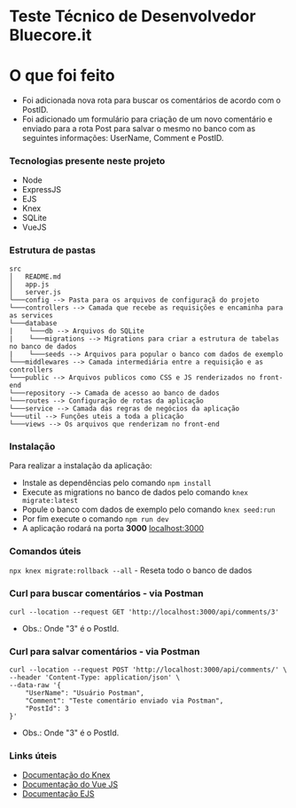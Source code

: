 # Teste Técnico de Desenvolvedor Bluecore.it
# O que foi feito
- Foi adicionada nova rota para buscar os comentários de acordo com o PostID. 
- Foi adicionado um formulário para criação de um novo comentário e enviado para a rota Post para salvar o mesmo no banco com as seguintes informações: UserName, Comment e PostID.


### Tecnologias presente neste projeto
  - Node
  - ExpressJS
  - EJS
  - Knex
  - SQLite
  - VueJS

### Estrutura de pastas
```
src
│   README.md
│   app.js    
│   server.js
└───config --> Pasta para os arquivos de configuraçã do projeto
└───controllers --> Camada que recebe as requisições e encaminha para as services
└───database
|    └───db --> Arquivos do SQLite
|    └───migrations --> Migrations para criar a estrutura de tabelas no banco de dados
|    └───seeds --> Arquivos para popular o banco com dados de exemplo
└───middlewares --> Camada intermediária entre a requisição e as controllers
└───public --> Arquivos publicos como CSS e JS renderizados no front-end
└───repository --> Camada de acesso ao banco de dados
└───routes --> Configuração de rotas da aplicação
└───service --> Camada das regras de negócios da aplicação
└───util --> Funções uteis a toda a plicação
└───views --> Os arquivos que renderizam no front-end
```
### Instalação
Para realizar a instalação da aplicação:
 - Instale as dependências pelo comando `npm install`
 - Execute as migrations no banco de dados pelo comando `knex migrate:latest`
 - Popule o banco com dados de exemplo pelo comando `knex seed:run`
 - Por fim execute o comando `npm run dev`
 - A aplicação rodará na porta **3000** [localhost:3000](http://localhost:3000)

 ### Comandos úteis
`npx knex migrate:rollback --all` - Reseta todo o banco de dados

 ### Curl para buscar comentários - via Postman
```curl --location --request GET 'http://localhost:3000/api/comments/3'```
 - Obs.: Onde "3" é o PostId. 

 ### Curl para salvar comentários - via Postman
```
curl --location --request POST 'http://localhost:3000/api/comments/' \
--header 'Content-Type: application/json' \
--data-raw '{
    "UserName": "Usuário Postman",
    "Comment": "Teste comentário enviado via Postman",
    "PostId": 3
}'
```
- Obs.: Onde "3" é o PostId. 

### Links úteis
- [Documentação do Knex](https://knexjs.org/guide/)
- [Documentação do Vue JS](https://vuejs.org/guide/introduction.html)
- [Documentação EJS](https://ejs.co/#install)
